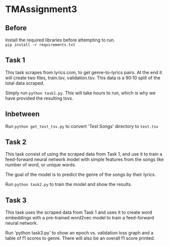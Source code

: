 # TMAssignment3

## Before
Install the required libraries before attempting to run.  
`pip install -r requirements.txt`  

## Task 1
This task scrapes from lyrics.com, to get genre-to-lyrics pairs. 
At the end it will create two files, train.tsv, validation.tsv. 
This data is a 90:10 split of the total data scraped. 

Simply run `python task1.py`. 
This will take hours to run, which is why we have provided the resulting tsvs. 

## Inbetween
Run `python get_test_tsv.py` to convert 'Test Songs' directory to `test.tsv`

## Task 2
This task consist of using the scraped data from Task 1, and use it to 
train a feed-forward neural network model with simple features from the 
songs like number of word, or unique words.

The goal of the model is to predict the genre of the songs by their lyrics.

Run `python task2.py` to train the model and show the results.

## Task 3
This task uses the scraped data from Task 1 and uses it to create word embeddings with 
a pre-trained word2vec model to train a feed-forward neural network. 

Run 'python task3.py' to show an epoch vs. validation loss graph and a table of f1 scores to genre. 
There will also be an overall f1 score printed. 
